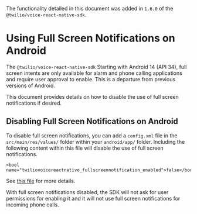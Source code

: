 The functionality detailed in this document was added in `1.6.0` of the
`@twilio/voice-react-native-sdk`.

# Using Full Screen Notifications on Android
The `@twilio/voice-react-native-sdk` Starting with Android 14 (API 34),
full screen intents are only available for alarm and phone calling
applications and require user approval to enable. This is a departure
from previous versions of Android.

This document provides details on how to disable the use of full screen
notifications if desired.

## Disabling Full Screen Notifications on Android
To disable full screen notifications, you can add a `config.xml` file
in the `src/main/res/values/` folder within your `android/app/`
folder. Including the following content within this file will disable
the use of full screen notifications.
```
<bool name="twiliovoicereactnative_fullscreennotification_enabled">false</bool>
```
See [this file](/android/src/main/res/values/config.xml) for more details.

With full screen notifications disabled, the SDK will not ask for user
permissions for enabling it and it will not use full screen
notifications for incoming phone calls.
